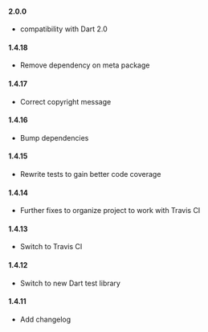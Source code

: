 #### 2.0.0
* compatibility with Dart 2.0

#### 1.4.18
* Remove dependency on meta package 

#### 1.4.17
* Correct copyright message

#### 1.4.16
* Bump dependencies

#### 1.4.15
* Rewrite tests to gain better code coverage

#### 1.4.14
* Further fixes to organize project to work with Travis CI

#### 1.4.13
* Switch to Travis CI

#### 1.4.12
* Switch to new Dart test library

#### 1.4.11
* Add changelog
